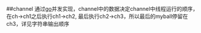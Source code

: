 ##channel
通过[go](./pass-ball.go)并发实现，channel中的数据决定channel中线程运行的顺序，在ch->ch1之后执行ch1->ch2,
最后执行ch2->ch3，所以最后的myball停留在ch3，详见字符串输出顺序
